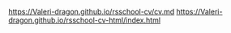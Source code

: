 https://Valeri-dragon.github.io/rsschool-cv/cv.md
https://Valeri-dragon.github.io/rsschool-cv-html/index.html

